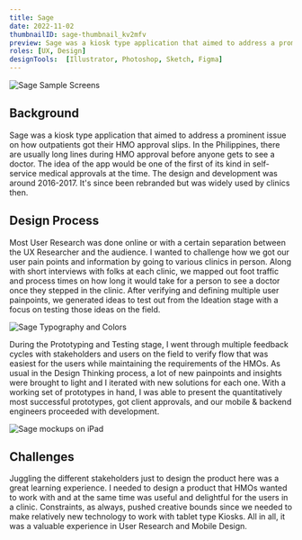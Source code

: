 ```yaml
---
title: Sage
date: 2022-11-02
thumbnailID: sage-thumbnail_kv2mfv
preview: Sage was a kiosk type application that aimed to address a prominent issue on how outpatients got their HMO approval slips.
roles: [UX, Design]
designTools:  [Illustrator, Photoshop, Sketch, Figma]
---
```


<script>
  import Image from '$lib/common/Image.svelte';
  import { ImageCloudinaryService, key as imgKey } from '$lib/services/image-formatter.service';
  import { setContext } from 'svelte';
  const imgParams = {
    width: 850
  }
  setContext(imgKey, new ImageCloudinaryService());
</script>

<div class="post-image-container">
  <Image imgPath='sage-post_wpr8xp' 
         params={imgParams}  
         sizes="(max-width: 700px) 100vw, 850px" 
         hoverEffect="false"
         alt="Sage Sample Screens"/>
</div>

## Background

Sage was a kiosk type application that aimed to address a prominent issue on how outpatients got their HMO approval slips. In the Philippines, there are usually long lines during HMO approval before anyone gets to see a doctor. The idea of the app would be one of the first of its kind in self-service medical approvals at the time. The design and development was around 2016-2017. It's since been rebranded but was widely used by clinics then. 

## Design Process 

Most User Research was done online or with a certain separation between the UX Researcher and the audience. I wanted to challenge how we got our user pain points and information by going to various clinics in person. Along with short interviews with folks at each clinic, we mapped out foot traffic and process times on how long it would take for a person to see a doctor once they stepped in the clinic. After verifying and defining multiple user painpoints, we generated ideas to test out from the Ideation stage with a focus on testing those ideas on the field. 

<div class="post-image-container">
  <Image imgPath='sage-typography_y7unfr' 
         params={imgParams}  
         sizes="(max-width: 700px) 100vw, 850px" 
         hoverEffect="false"
         alt="Sage Typography and Colors"/>
</div>

During the Prototyping and Testing stage, I went through multiple feedback cycles with stakeholders and users on the field to verify flow that was easiest for the users while maintaining the requirements of the HMOs. As usual in the Design Thinking process, a lot of new painpoints and insights were brought to light and I iterated with new solutions for each one. With a working set of prototypes in hand, I was able to present the quantitatively most successful prototypes, got client approvals, and our mobile & backend engineers proceeded with development. 

<div class="post-image-container">
  <Image imgPath='sage-mockup_vjc7oi' 
         params={imgParams}  
         sizes="(max-width: 700px) 100vw, 850px" 
         hoverEffect="false"
         alt="Sage mockups on iPad"/>
</div>

## Challenges

Juggling the different stakeholders just to design the product here was a great learning experience. I needed to design a product that HMOs wanted to work with and at the same time was useful and delightful for the users in a clinic. Constraints, as always, pushed creative bounds since we needed to make relatively new technology to work with tablet type Kiosks. All in all, it was a valuable experience in User Research and Mobile Design. 






